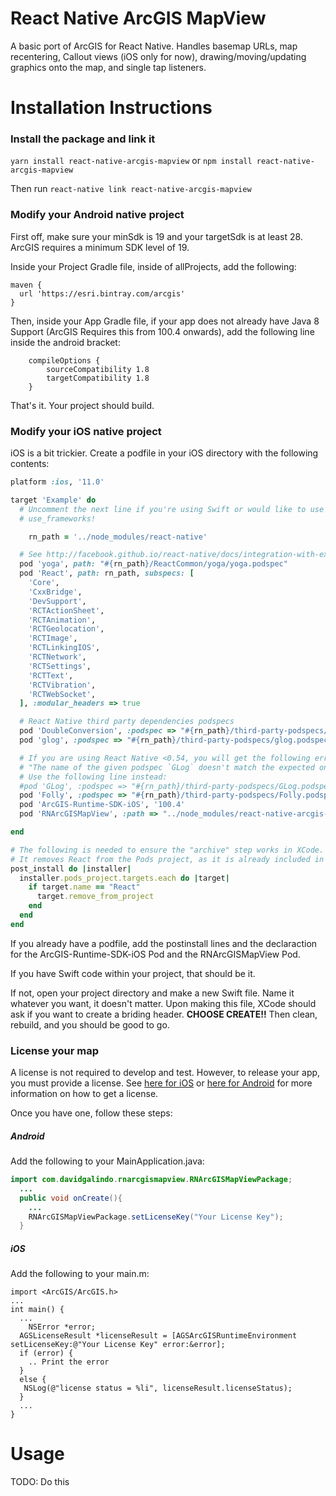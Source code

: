 
# React Native ArcGIS MapView
A basic port of ArcGIS for React Native. Handles basemap URLs, map recentering, Callout views (iOS only for now), drawing/moving/updating graphics onto the map, and single tap listeners.

# Installation Instructions
### Install the package and link it
`yarn install react-native-arcgis-mapview` or `npm install react-native-arcgis-mapview`

Then run `react-native link react-native-arcgis-mapview`

### Modify your Android native project
First off, make sure your minSdk is 19 and your targetSdk is at least 28. ArcGIS requires a minimum SDK level of 19.

Inside your Project Gradle file, inside of allProjects, add the following:
```
maven {
  url 'https://esri.bintray.com/arcgis'
}
```
Then, inside your App Gradle file, if your app does not already have Java 8 Support (ArcGIS Requires this from 100.4 onwards), add the following line inside the android bracket:
```
    compileOptions {
        sourceCompatibility 1.8
        targetCompatibility 1.8
    }
```
That's it. Your project should build.

### Modify your iOS native project
iOS is a bit trickier. Create a podfile in your iOS directory with the following contents:
```ruby
platform :ios, '11.0'

target 'Example' do
  # Uncomment the next line if you're using Swift or would like to use dynamic frameworks
  # use_frameworks!

    rn_path = '../node_modules/react-native'

  # See http://facebook.github.io/react-native/docs/integration-with-existing-apps.html#configuring-cocoapods-dependencies
  pod 'yoga', path: "#{rn_path}/ReactCommon/yoga/yoga.podspec"
  pod 'React', path: rn_path, subspecs: [
    'Core',
    'CxxBridge',
    'DevSupport',
    'RCTActionSheet',
    'RCTAnimation',
    'RCTGeolocation',
    'RCTImage',
    'RCTLinkingIOS',
    'RCTNetwork',
    'RCTSettings',
    'RCTText',
    'RCTVibration',
    'RCTWebSocket',
  ], :modular_headers => true

  # React Native third party dependencies podspecs
  pod 'DoubleConversion', :podspec => "#{rn_path}/third-party-podspecs/DoubleConversion.podspec"
  pod 'glog', :podspec => "#{rn_path}/third-party-podspecs/glog.podspec"

  # If you are using React Native <0.54, you will get the following error:
  # "The name of the given podspec `GLog` doesn't match the expected one `glog`"
  # Use the following line instead:
  #pod 'GLog', :podspec => "#{rn_path}/third-party-podspecs/GLog.podspec"
  pod 'Folly', :podspec => "#{rn_path}/third-party-podspecs/Folly.podspec"
  pod 'ArcGIS-Runtime-SDK-iOS', '100.4'
  pod 'RNArcGISMapView', :path => "../node_modules/react-native-arcgis-mapview/"

end

# The following is needed to ensure the "archive" step works in XCode.
# It removes React from the Pods project, as it is already included in the main project.
post_install do |installer|
  installer.pods_project.targets.each do |target|
    if target.name == "React"
      target.remove_from_project
    end
  end
end
```
If you already have a podfile, add the postinstall lines and the declaraction for the ArcGIS-Runtime-SDK-iOS Pod and the RNArcGISMapView Pod.

If you have Swift code within your project, that should be it. 

If not, open your project directory and make a new Swift file. Name it whatever you want, it doesn't matter. Upon making this file, XCode should ask if you want to create a briding header. **CHOOSE CREATE!!** Then clean, rebuild, and you should be good to go.

### License your map
A license is not required to develop and test. However, to release your app, you must provide a license. See [here for iOS](https://developers.arcgis.com/ios/latest/swift/guide/license-your-app.htm) or [here for Android](https://developers.arcgis.com/android/latest/guide/license-your-app.htm) for more information on how to get a license.

Once you have one, follow these steps:
##### Android
Add the following to your MainApplication.java:
```java
import com.davidgalindo.rnarcgismapview.RNArcGISMapViewPackage;
  ...
  public void onCreate(){
    ...
    RNArcGISMapViewPackage.setLicenseKey("Your License Key");
  }
```
##### iOS
Add the following to your main.m:
```objc
import <ArcGIS/ArcGIS.h>
...
int main() {
  ...
    NSError *error;
  AGSLicenseResult *licenseResult = [AGSArcGISRuntimeEnvironment setLicenseKey:@"Your License Key" error:&error];
  if (error) {
    .. Print the error      
  }
  else {
   NSLog(@"license status = %li", licenseResult.licenseStatus);
  }
  ...
}
```
# Usage
TODO: Do this
